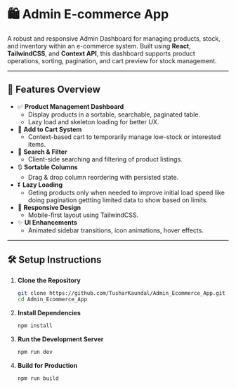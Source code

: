 # 🛍️ Admin E-commerce App

A robust and responsive Admin Dashboard for managing products, stock, and inventory within an e-commerce system. Built using **React**, **TailwindCSS**, and **Context API**, this dashboard supports product operations, sorting, pagination, and cart preview for stock management.

---

## 🚀 Features Overview

- ✅ **Product Management Dashboard**
  - Display products in a sortable, searchable, paginated table.
  - Lazy load and skeleton loading for better UX.
- 🛒 **Add to Cart System**
  - Context-based cart to temporarily manage low-stock or interested items.
- 🔎 **Search & Filter**
  - Client-side searching and filtering of product listings.
- 🔃 **Sortable Columns**
  - Drag & drop column reordering with persisted state.
- ⏬ **Lazy Loading**
  - Geting products only when needed to improve initial load speed like doing pagination gettting limited data to show based on limits.
- 📱 **Responsive Design**
  - Mobile-first layout using TailwindCSS.
- ✨ **UI Enhancements**
  - Animated sidebar transitions, icon animations, hover effects.

---

## 🛠️ Setup Instructions

1. **Clone the Repository**
   ```bash
   git clone https://github.com/TusharKaundal/Admin_Ecommerce_App.git
   cd Admin_Ecommerce_App
   ```
2. **Install Dependencies**

   ```bash
   npm install

   ```

3. **Run the Development Server**

   ```bash
   npm run dev

   ```

4. **Build for Production**

   ```bash
   npm run build

   ```

